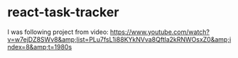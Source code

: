 # react-task-tracker
I was following project from video: https://www.youtube.com/watch?v=w7ejDZ8SWv8&amp;list=PLu7fsL1i88KYkNVva8Qftla2kRNWOsxZ0&amp;index=8&amp;t=1980s
